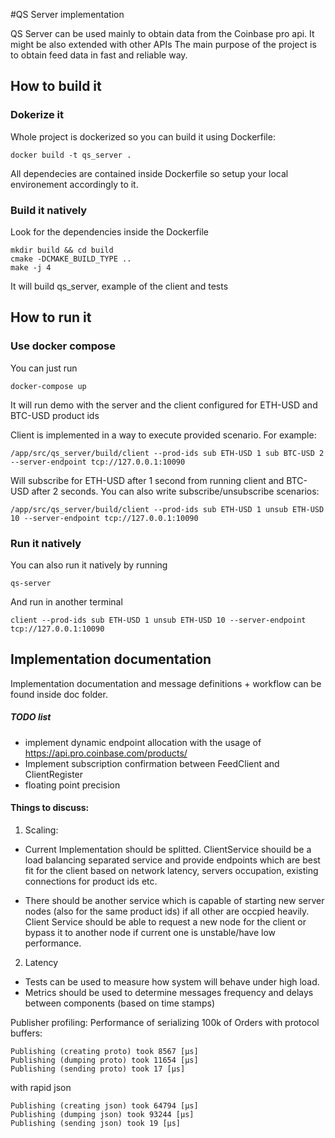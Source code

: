 #QS Server implementation

QS Server can be used mainly to obtain data from the Coinbase pro api. It might be also extended with other APIs
The main purpose of the project is to obtain feed data in fast and reliable way.


## How to build it

### Dokerize it
Whole project is dockerized so you can build it using Dockerfile:
```
docker build -t qs_server .
```
All dependecies are contained inside Dockerfile so setup your local environement accordingly to it.

### Build it natively
Look for the dependencies inside the Dockerfile
```
mkdir build && cd build
cmake -DCMAKE_BUILD_TYPE ..
make -j 4
```

It will build qs_server, example of the client and tests

## How to run it

### Use docker compose
You can just run 
```
docker-compose up
```
It will run demo with the server and the client configured for ETH-USD and BTC-USD product ids

Client is implemented in a way to execute provided scenario. For example:
```
/app/src/qs_server/build/client --prod-ids sub ETH-USD 1 sub BTC-USD 2 --server-endpoint tcp://127.0.0.1:10090
```
Will subscribe for ETH-USD after 1 second from running client and BTC-USD after 2 seconds.
You can also write subscribe/unsubscribe scenarios:
```
/app/src/qs_server/build/client --prod-ids sub ETH-USD 1 unsub ETH-USD 10 --server-endpoint tcp://127.0.0.1:10090
```

### Run it natively
You can also run it natively by running
```
qs-server
```
And run in another terminal
```
client --prod-ids sub ETH-USD 1 unsub ETH-USD 10 --server-endpoint tcp://127.0.0.1:10090
```

## Implementation documentation
Implementation documentation and message definitions + workflow can be found inside doc folder.

##### TODO list
- implement dynamic endpoint allocation with the usage of https://api.pro.coinbase.com/products/
- Implement subscription confirmation between FeedClient and ClientRegister
- floating point precision


#### Things to discuss:
1. Scaling:

- Current Implementation should be splitted. ClientService shouild be a load balancing separated service and provide endpoints which are best fit for the client based on network latency, servers occupation, existing connections for product ids etc.

- There should be another service which is capable of starting new server nodes (also for the same product ids) if all other are occpied heavily. Client Service should be able to request a new node for the client or bypass it to another node if current one is unstable/have low performance.

2. Latency

- Tests can be used to measure how system will behave under high load.
- Metrics should be used to determine messages frequency and delays between components (based on time stamps)

Publisher profiling:
Performance of serializing 100k of Orders 
with protocol buffers:
```
Publishing (creating proto) took 8567 [µs]
Publishing (dumping proto) took 11654 [µs]
Publishing (sending proto) took 17 [µs]
```
with rapid json
```
Publishing (creating json) took 64794 [µs]
Publishing (dumping json) took 93244 [µs]
Publishing (sending json) took 19 [µs]
```